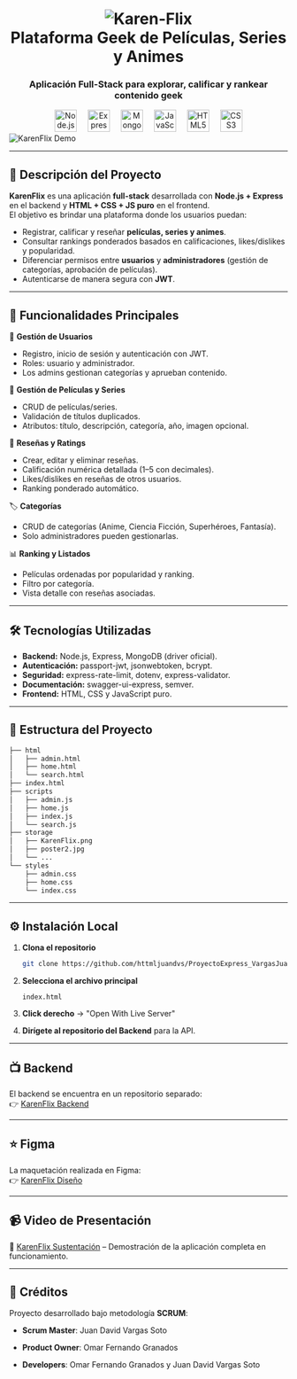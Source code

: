 
# <div align="center"><img src="https://i.ibb.co/0R42bBKz/Karen-Flix.png" alt="Karen-Flix" border="0"><div>Plataforma Geek de Películas, Series y Animes

<h3 align="center">Aplicación Full-Stack para explorar, calificar y rankear contenido geek</h3>

<div align="center">
  <img src="https://cdn.jsdelivr.net/gh/devicons/devicon/icons/nodejs/nodejs-original.svg" height="40" width="40" alt="Node.js"/>
  <img width="12"/>
  <img src="https://cdn.jsdelivr.net/gh/devicons/devicon/icons/express/express-original.svg" height="40" width="40" alt="Express"/>
  <img width="12"/>
  <img src="https://cdn.jsdelivr.net/gh/devicons/devicon/icons/mongodb/mongodb-original.svg" height="40" width="40" alt="MongoDB"/>
  <img width="12"/>
  <img src="https://cdn.jsdelivr.net/gh/devicons/devicon/icons/javascript/javascript-original.svg" height="40" width="40" alt="JavaScript"/>
  <img width="12"/>
  <img src="https://cdn.jsdelivr.net/gh/devicons/devicon/icons/html5/html5-original.svg" height="40" width="40" alt="HTML5"/>
  <img width="12"/>
  <img src="https://cdn.jsdelivr.net/gh/devicons/devicon/icons/css3/css3-original.svg" height="40" width="40" alt="CSS3"/>
</div>

<img src="https://i.ibb.co/mVV8XnQG/336shots-so.jpg" alt="KarenFlix Demo" border="0">

---

## 🌟 Descripción del Proyecto

**KarenFlix** es una aplicación **full-stack** desarrollada con **Node.js + Express** en el backend y **HTML + CSS + JS puro** en el frontend.  
El objetivo es brindar una plataforma donde los usuarios puedan:

- Registrar, calificar y reseñar **películas, series y animes**.
- Consultar rankings ponderados basados en calificaciones, likes/dislikes y popularidad.
- Diferenciar permisos entre **usuarios** y **administradores** (gestión de categorías, aprobación de películas).
- Autenticarse de manera segura con **JWT**.

---

## 🎯 Funcionalidades Principales

👤 **Gestión de Usuarios**  
- Registro, inicio de sesión y autenticación con JWT.  
- Roles: usuario y administrador.  
- Los admins gestionan categorías y aprueban contenido.  

🎥 **Gestión de Películas y Series**  
- CRUD de películas/series.  
- Validación de títulos duplicados.  
- Atributos: título, descripción, categoría, año, imagen opcional.  

📝 **Reseñas y Ratings**  
- Crear, editar y eliminar reseñas.  
- Calificación numérica detallada (1–5 con decimales).  
- Likes/dislikes en reseñas de otros usuarios.  
- Ranking ponderado automático.  

🏷️ **Categorías**  
- CRUD de categorías (Anime, Ciencia Ficción, Superhéroes, Fantasía).  
- Solo administradores pueden gestionarlas.  

📊 **Ranking y Listados**  
- Películas ordenadas por popularidad y ranking.  
- Filtro por categoría.  
- Vista detalle con reseñas asociadas.  

---

## 🛠️ Tecnologías Utilizadas

- **Backend:** Node.js, Express, MongoDB (driver oficial).  
- **Autenticación:** passport-jwt, jsonwebtoken, bcrypt.  
- **Seguridad:** express-rate-limit, dotenv, express-validator.  
- **Documentación:** swagger-ui-express, semver.  
- **Frontend:** HTML, CSS y JavaScript puro.  

---

## 📂 Estructura del Proyecto

```bash
├── html
│   ├── admin.html
│   ├── home.html
│   └── search.html
├── index.html
├── scripts
│   ├── admin.js
│   ├── home.js
│   ├── index.js
│   └── search.js
├── storage
│   ├── KarenFlix.png
│   ├── poster2.jpg
│   └── ...
└── styles
    ├── admin.css
    ├── home.css
    └── index.css

```

----------

## ⚙️ Instalación Local

1.  **Clona el repositorio**
    
    ```bash
    git clone https://github.com/httmljuandvs/ProyectoExpress_VargasJuan_GranadosOmar_Frontend.git
    ```
    
2.  **Selecciona el archivo principal**
    
    ```
    index.html
    ```
    
3.  **Click derecho** → "Open With Live Server"
    
4.  **Dirígete al repositorio del Backend** para la API.
    

----------

## 📺 Backend

El backend se encuentra en un repositorio separado:  
👉 [KarenFlix Backend](https://github.com/Lazar2422/Proyecto_S1_Express_GranadosOmar_VargarJuan.git)

----------
## ⭐️ Figma

La maquetación realizada en Figma:  
👉 [KarenFlix Diseño](https://www.figma.com/design/ZW88NP5Vk35f54b5aoDPum/KarenFlix?node-id=0-1&t=KdRg8q2YZF2x9JmK-1)

----------
## 📹 Video de Presentación

🔗 [KarenFlix Sustentación](https://drive.google.com/drive/folders/1uAJmRcerUQr_tQOSCBTLXSMw1p0MvwwX?usp=sharing) – Demostración de la aplicación completa en funcionamiento.

----------

## 👥 Créditos

Proyecto desarrollado bajo metodología **SCRUM**:

-   **Scrum Master**: Juan David Vargas Soto
    
-   **Product Owner**: Omar Fernando Granados
    
-   **Developers**: Omar Fernando Granados y Juan David Vargas Soto
    
